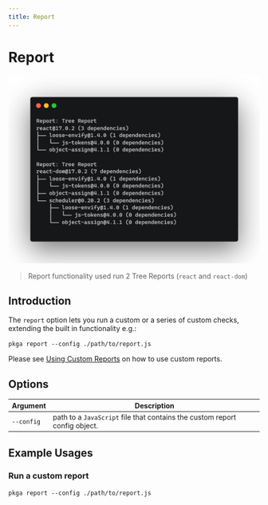 ```yaml
---
title: Report
---
```

# Report 
![Custom Report Screenshot](./custom_report.png "Custom Report Screenshot")
> Report functionality used run 2 Tree Reports (`react` and `react-dom`)

## Introduction
The `report` option lets you run a custom or a series of custom checks, extending the built in functionality e.g.:
```
pkga report --config ./path/to/report.js
```
Please see [Using Custom Reports](../guides/custom_reports.md) on how to use custom reports.

## Options
Argument | Description
--- | ---
`--config` | path to a `JavaScript` file that contains the custom report config object.

## Example Usages
### Run a custom report
```
pkga report --config ./path/to/report.js
```